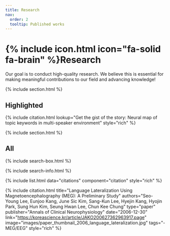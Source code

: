 ```yaml
---
title: Research
nav:
  order: 2
  tooltip: Published works
---
```


# {% include icon.html icon="fa-solid fa-brain" %}Research

Our goal is to conduct high-quality research. We believe this is essential for making meaningful contributions to our field and advancing knowledge!

{% include section.html %}

## Highlighted

{% include citation.html lookup="Get the gist of the story: Neural map of topic keywords in multi-speaker environment" style="rich" %}

{% include section.html %}

## All

{% include search-box.html %}

{% include search-info.html %}

{% include list.html data="citations" component="citation" style="rich" %}

{% include citation.html 
title="Language Lateralization Using Magnetoencephalography (MEG): A Preliminary Study" 
authors="Seo-Young Lee, Eunjoo Kang, June Sic Kim, Sang-Kun Lee, Hyejin Kang, Hyojin Park, Sung Hun Kim, Seung Hwan Lee, Chun Kee Chung"
type="paper"
publisher="Annals of Clinical Neurophysiology"
date="2006-12-30"
link="https://koreascience.kr/article/JAKO200627362963917.page"
image="images/paper_thumbnail_2006_language_lateralization.jpg"
tags="- MEG/EEG"
style="rich"
%}
